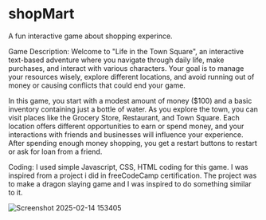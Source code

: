 # shopMart
A fun interactive game about shopping experince.

Game Description:
Welcome to "Life in the Town Square", an interactive text-based adventure where you navigate through daily life, make purchases, and interact with various characters. Your goal is to manage your resources wisely, explore different locations, and avoid running out of money or causing conflicts that could end your game.

In this game, you start with a modest amount of money ($100) and a basic inventory containing just a bottle of water. As you explore the town, you can visit places like the Grocery Store, Restaurant, and Town Square. Each location offers different opportunities to earn or spend money, and your interactions with friends and businesses will influence your experience. After spending enough money shopping, you get a restart buttons to restart or ask for loan from a friend. 

Coding:
I used simple Javascript, CSS, HTML coding for this game. 
I was inspired from a project i did in freeCodeCamp certification. The project was to make a dragon slaying game and I was inspired to do something similar to it.

![Screenshot 2025-02-14 153405](https://github.com/user-attachments/assets/f4eb946c-57a1-45f3-9997-05943125f6a8)
